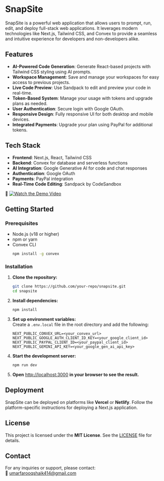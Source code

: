 # SnapSite

SnapSite is a powerful web application that allows users to prompt, run, edit, and deploy full-stack web applications. It leverages modern technologies like Next.js, Tailwind CSS, and Convex to provide a seamless and intuitive experience for developers and non-developers alike.

## Features

- **AI-Powered Code Generation**: Generate React-based projects with Tailwind CSS styling using AI prompts.
- **Workspace Management**: Save and manage your workspaces for easy access to previous projects.
- **Live Code Preview**: Use Sandpack to edit and preview your code in real-time.
- **Token-Based System**: Manage your usage with tokens and upgrade plans as needed.
- **User Authentication**: Secure login with Google OAuth.
- **Responsive Design**: Fully responsive UI for both desktop and mobile devices.
- **Integrated Payments**: Upgrade your plan using PayPal for additional tokens.

## Tech Stack

- **Frontend**: Next.js, React, Tailwind CSS
- **Backend**: Convex for database and serverless functions
- **AI Integration**: Google Generative AI for code and chat responses
- **Authentication**: Google OAuth
- **Payments**: PayPal integration
- **Real-Time Code Editing**: Sandpack by CodeSandbox




🎥 [![Watch the Demo Video](public/thumbnail.png)](https://drive.google.com/file/d/1FQMUe2VaoyTS8RJr1djsZy7Y5LLVe1Cy/view?usp=drivesdk)



## Getting Started

### Prerequisites

- Node.js (v18 or higher)
- npm or yarn
- Convex CLI  
  ```bash
  npm install -g convex
  ```

### Installation

1. **Clone the repository:**
   ```bash
   git clone https://github.com/your-repo/snapsite.git
   cd snapsite
   ```

2. **Install dependencies:**
   ```bash
   npm install
   ```

3. **Set up environment variables:**  
   Create a `.env.local` file in the root directory and add the following:
   ```env
   NEXT_PUBLIC_CONVEX_URL=<your_convex_url>
   NEXT_PUBLIC_GOOGLE_AUTH_CLIENT_ID_KEY=<your_google_client_id>
   NEXT_PUBLIC_PAYPAL_CLIENT_ID=<your_paypal_client_id>
   NEXT_PUBLIC_GEMINI_API_KEY=<your_google_gen_ai_api_key>
   ```

4. **Start the development server:**
   ```bash
   npm run dev
   ```

5. **Open** [http://localhost:3000](http://localhost:3000) **in your browser to see the result.**

## Deployment

SnapSite can be deployed on platforms like **Vercel** or **Netlify**. Follow the platform-specific instructions for deploying a Next.js application.

## License

This project is licensed under the **MIT License**. See the [LICENSE](./LICENSE) file for details.

## Contact

For any inquiries or support, please contact:  
📧 [umarfarooqshaik414@gmail.com](mailto:umarfarooqshaik414@gmail.com)
